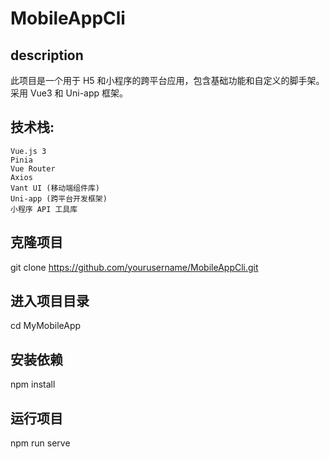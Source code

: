 # MobileAppCli

## description
   此项目是一个用于 H5 和小程序的跨平台应用，包含基础功能和自定义的脚手架。采用 Vue3 和 Uni-app 框架。

## 技术栈:
    Vue.js 3
	Pinia
	Vue Router
	Axios
	Vant UI (移动端组件库)
	Uni-app (跨平台开发框架)
	小程序 API 工具库
   
## 克隆项目
git clone https://github.com/yourusername/MobileAppCli.git

## 进入项目目录
cd MyMobileApp

## 安装依赖
npm install

## 运行项目
npm run serve

